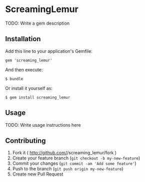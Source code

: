 # ScreamingLemur

TODO: Write a gem description

## Installation

Add this line to your application's Gemfile:

    gem 'screaming_lemur'

And then execute:

    $ bundle

Or install it yourself as:

    $ gem install screaming_lemur

## Usage

TODO: Write usage instructions here

## Contributing

1. Fork it ( http://github.com/<my-github-username>/screaming_lemur/fork )
2. Create your feature branch (`git checkout -b my-new-feature`)
3. Commit your changes (`git commit -am 'Add some feature'`)
4. Push to the branch (`git push origin my-new-feature`)
5. Create new Pull Request
